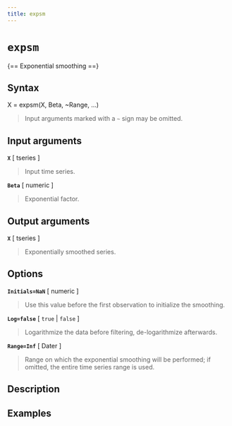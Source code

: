 ```yaml
---
title: expsm
---
```


# `expsm`

{== Exponential smoothing ==}


## Syntax 

X = expsm(X, Beta, ~Range, ...)
>
> Input arguments marked with a `~` sign may be omitted.
>


## Input arguments 

__`X`__ [ tseries ] 
>
>Input time series.
>

__`Beta`__ [ numeric ]
>
> Exponential factor.
>

## Output arguments 

__`X`__ [ tseries ]
>
> Exponentially smoothed series.
>

## Options 

__`Initials=NaN`__ [ numeric ]
> 
> Use this value before the first observation to
> initialize the smoothing.
>

__`Log=false`__ [ `true` | `false` ]
>
> Logarithmize the data before
> filtering, de-logarithmize afterwards.
>

__`Range=Inf`__ [ Dater ] 
>
> Range on which the exponential smoothing will
> be performed; if omitted, the entire time series range is used.
>

## Description 



## Examples

```matlab
```

